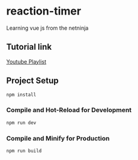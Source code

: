 # reaction-timer

Learning vue js from the netninja

## Tutorial link

[Youtube Playlist](https://www.youtube.com/playlist?list=PL4cUxeGkcC9hYYGbV60Vq3IXYNfDk8At1)

## Project Setup

```sh
npm install
```

### Compile and Hot-Reload for Development

```sh
npm run dev
```

### Compile and Minify for Production

```sh
npm run build
```
